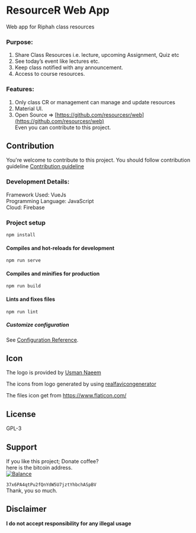 

# ResourceR Web App
Web app for Riphah class resources 

### Purpose:

1.  Share Class Resources i.e. lecture, upcoming Assignment, Quiz etc
2.  See today’s event like lectures etc.
3.  Keep class notified with any announcement.
4.  Access to course resources.

### Features:

1.  Only class CR or management can manage and update resources
2.  Material UI.
4.  Open Source =>  [https://github.com/resourcesr/web](https://github.com/resourcesr/web)  
    Even you can contribute to this project.

  
 ## Contribution
You're welcome to contribute to this project. You should follow contribution guideline  [Contribution guideline](https://github.com/resourcesr/web/blob/master/CONTRIBUTING.md)
### Development Details:

Framework Used: VueJs  
Programming Language: JavaScript  
Cloud: Firebase

### Project setup

```
npm install
```
  
#### Compiles and hot-reloads for development
```
npm run serve
```
#### Compiles and minifies for production

```
npm run build
```
 
#### Lints and fixes files
```
npm run lint
```

##### Customize configuration

See [Configuration Reference](https://cli.vuejs.org/config/).

## Icon
The logo is provided by [Usman Naeem](https://github.com/Usman-Naeem/)

The icons from logo generated by using [realfavicongenerator](https://realfavicongenerator.net/)

The files icon get from https://www.flaticon.com/

## License  
GPL-3  
  
## Support  
If you like this project; Donate coffee?    
here is the bitcoin address.  
[![Balance](https://img.balancebadge.io/btc/37x6PA4qtPu2fQnYdW5U7jztYhbchASpBV.svg)](https://img.balancebadge.io/btc/37x6PA4qtPu2fQnYdW5U7jztYhbchASpBV.svg)  
  
   ```37x6PA4qtPu2fQnYdW5U7jztYhbchASpBV```    
 Thank, you so much.  
  
## Disclaimer  
**I do not accept responsibility for any illegal usage**
